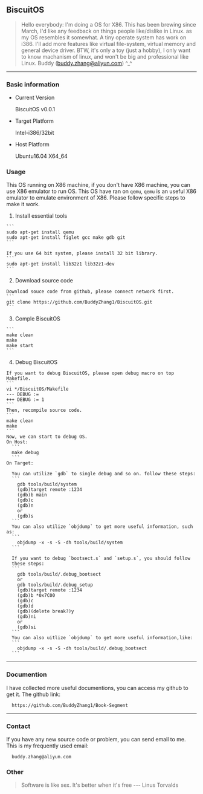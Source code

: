 BiscuitOS
--------------------------------------------

> Hello everybody:
> I'm doing a OS for X86.
> This has been brewing since March, I'd like any feedback on things
> people like/dislike in Linux. as my OS resembles it somewhat.
> A tiny operate system has work on i386. I'll add more features like 
> virtual file-system, virtual memory and general device driver.
> BTW, it's only a toy (just a hobby), I only want to know machanism of linux,
> and won't be big and professional like Linux.
>                          Buddy (buddy.zhang@aliyun.com)  ^_^
> 

----------------------------------------------

### Basic information

  * Current Version

      BiscuitOS v0.0.1

  * Target Platform

      Intel-i386/32bit

  * Host Platform
    
	  Ubuntu16.04 X64_64

### Usage

  This OS running on X86 machine, if you don't have X86 machine, you 
  can use X86 emulator to run OS. This OS have ran on `qemu`, `qemu` is 
  an useful X86 emulator to emulate environment of X86. Please follow 
  specific steps to make it work.

  1. Install essential tools

    ```
	sudo apt-get install qemu
	sudo apt-get install figlet gcc make gdb git
	```

	If you use 64 bit system, please install 32 bit library.
	```
	sudo apt-get install lib32z1 lib32z1-dev
	```

  2. Download source code

    Download souce code from github, please connect network first.
	```
	git clone https://github.com/BuddyZhang1/BiscuitOS.git
	```

  3. Comple BiscuitOS
  
	```
    make clean  
    make 
    make start
    ```

  4. Debug BiscuitOS

    If you want to debug BiscuitOS, please open debug macro on top Makefile.
	```
	vi */BiscuitOS/Makefile
	--- DEBUG := 
	+++ DEBUG := 1
	```
	Then, recompile source code.
	```
	make clean
	make
	```
	Now, we can start to debug OS.
	On Host:
      ```
      make debug
      ```
    On Target:

	  You can utilize `gdb` to single debug and so on. follow these steps:
	  ```
	    gdb tools/build/system
	    (gdb)target remote :1234
	    (gdb)b main
	    (gdb)c
	    (gdb)n
	    or 
	    (gdb)s
	  ```
	  You can also utilize `objdump` to get more useful information, such as:
	  ```
	    objdump -x -s -S -dh tools/build/system
	  ```

	  If you want to debug `bootsect.s` and `setup.s`, you should follow
	  these steps:
      ```
        gdb tools/build/.debug_bootsect
	    or 
        gdb tools/build/.debug_setup
        (gdb)target remote :1234
        (gdb)b *0x7C00
        (gdb)c
        (gdb)d
	    (gdb)(delete break?)y
	    (gdb)ni
	    or 
	    (gdb)si
      ```
	  You can also uitlize `objdump` to get more useful information,like:
	  ```
	    objdump -x -s -S -dh tools/build/.debug_bootsect
	  ```

--------------------------------------------------

### Documention

  I have collected more useful documentions, you can access my github to 
  get it. The github link:
  ```
    https://github.com/BuddyZhang1/Book-Segment
  ```

---------------------------------------------------

### Contact

  If you have any new source code or problem, you can send email to me.
  This is my frequently used email:
  ```
    buddy.zhang@aliyun.com
  ```

### Other

  > Software is like sex. It's better when it's free
  >                      --- Linus Torvalds

